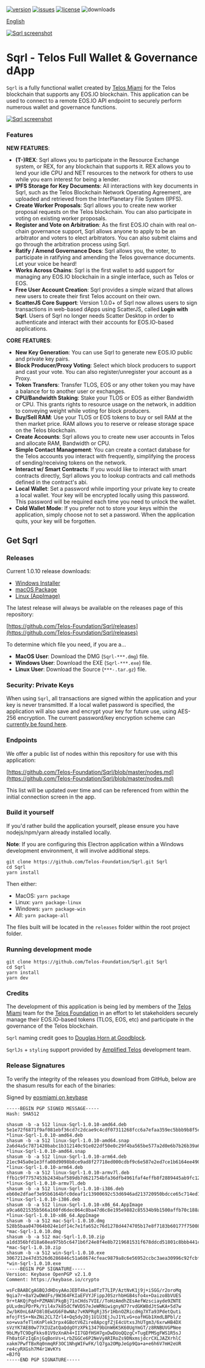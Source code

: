 [![version](https://img.shields.io/github/release/Telos-Foundation/Sqrl/all.svg)](https://github.com/Telos-Foundation/Sqrl/releases)
[![issues](https://img.shields.io/github/issues/Telos-Foundation/Sqrl.svg)](https://github.com/Telos-Foundation/Sqrl/issues)
[![license](https://img.shields.io/badge/license-MIT-blue.svg)](https://raw.githubusercontent.com/Telos-Foundation/Sqrl/master/LICENSE)
![downloads](https://img.shields.io/github/downloads/Telos-Foundation/Sqrl/total.svg)

[English](https://github.com/Telos-Foundation/Sqrl/blob/master/README.md)

[![Sqrl screenshot](https://raw.githubusercontent.com/Telos-Foundation/Sqrl/master/app/renderer/assets/images/sqrl.png)](https://raw.githubusercontent.com/Telos-Foundation/Sqrl/master/app/renderer/assets/images/sqrl.png)

# Sqrl - Telos Full Wallet & Governance dApp

`Sqrl` is a fully functional wallet created by [Telos Miami](https://eos.miami/) for the Telos blockchain that supports any EOS.IO blockchain. This application can be used to connect to a remote EOS.IO API endpoint to securely perform numerous wallet and governance functions.

[![Sqrl screenshot](https://raw.githubusercontent.com/Telos-Foundation/Sqrl/master/Sqrl.png)](https://raw.githubusercontent.com/Telos-Foundation/Sqrl/master/Sqrl.png)

### Features

**NEW FEATURES**:
- **(T-)REX**: Sqrl allows you to participate in the Resource Exchange system, or REX, for any blockchain that supports it. REX allows you to lend your idle CPU and NET resources to the network for others to use while you earn interest for being a lender.
- **IPFS Storage for Key Documents**: All interactions with key documents in Sqrl, such as the Telos Blockchain Network Operating Agreement, are uploaded and retrieved from the InterPlanetary File System (IPFS).
- **Create Worker Proposals**: Sqrl allows you to create new worker proposal requests on the Telos blockchain. You can also participate in voting on existing worker proposals.
- **Register and Vote on Arbitration**: As the first EOS.IO chain with real on-chain governance support, Sqrl allows anyone to apply to be an arbitrator and voters to elect arbitrators. You can also submit claims and go through the arbitration process using Sqrl.
- **Ratify / Amend Governance Docs**: Sqrl allows you, the voter, to participate in ratifying and amending the Telos governance documents. Let your voice be heard!
- **Works Across Chains**: Sqrl is the first wallet to add support for managing any EOS.IO blockchain in a single interface, such as Telos or EOS.
- **Free User Account Creation**: Sqrl provides a simple wizard that allows new users to create their first Telos account on their own.
- **ScatterJS Core Support**: Version 1.0.0+ of Sqrl now allows users to sign transactions in web-based dApps using ScatterJS, called **Login with Sqrl**. Users of Sqrl no longer needs Scatter Desktop in order to authenticate and interact with their accounts for EOS.IO-based applications.

**CORE FEATURES**:
- **New Key Generation**: You can use Sqrl to generate new EOS.IO public and private key pairs.
- **Block Producer/Proxy Voting**: Select which block producers to support and cast your vote. You can also register/unregister your account as a Proxy.
- **Token Transfers**: Transfer TLOS, EOS or any other token you may have a balance for to another user or exchanges.
- **CPU/Bandwidth Staking**: Stake your TLOS or EOS as either Bandwidth or CPU. This grants rights to resource usage on the network, in addition to conveying weight while voting for block producers.
- **Buy/Sell RAM**: Use your TLOS or EOS tokens to buy or sell RAM at the then market price. RAM allows you to reserve or release storage space on the Telos blockchain.
- **Create Accounts**: Sqrl allows you to create new user accounts in Telos and allocate RAM, Bandwidth or CPU.
- **Simple Contact Management**: You can create a contact database for the Telos accounts you interact with frequently, simplifying the process of sending/receiving tokens on the network.
- **Interact w/ Smart Contracts**: If you would like to interact with smart contracts directly, Sqrl allows you to lookup contracts and call methods defined in the contract's abi.
- **Local Wallet**: Set a password while importing your private key to create a local wallet. Your key will be encrypted locally using this password. This password will be required each time you need to unlock the wallet.
- **Cold Wallet Mode**: If you prefer not to store your keys within the application, simply choose not to set a password. When the application quits, your key will be forgotten.

## Get Sqrl

### Releases

Current 1.0.10 release downloads:

- [Windows Installer](https://github.com/Telos-Foundation/Sqrl/releases/download/1.0.10/win-Sqrl-1.0.10.exe)
- [macOS Package](https://github.com/Telos-Foundation/Sqrl/releases/download/1.0.10/mac-Sqrl-1.0.10.dmg)
- [Linux (AppImage)](https://github.com/Telos-Foundation/Sqrl/releases/download/1.0.10/linux-Sqrl-1.0.10-x86_64.AppImage)

The latest release will always be available on the releases page of this repository:

[https://github.com/Telos-Foundation/Sqrl/releases](https://github.com/Telos-Foundation/Sqrl/releases)

To determine which file you need, if you are a...

- **MacOS User**: Download the DMG (`Sqrl-***.dmg`) file.
- **Windows User**: Download the EXE (`Sqrl-***.exe`) file.
- **Linux User**: Download the Source (`***-.tar.gz`) file.

### Security: Private Keys

When using `Sqrl`, all transactions are signed within the application and your key is never transmitted. If a local wallet password is specified, the application will also save and encrypt your key for future use, using AES-256 encryption. The current password/key encryption scheme can [currently be found here](https://github.com/Telos-Foundation/Sqrl/blob/master/app/shared/actions/wallet.js#L8).

### Endpoints

We offer a public list of nodes within this repository for use with this application:

[https://github.com/Telos-Foundation/Sqrl/blob/master/nodes.md](https://github.com/Telos-Foundation/Sqrl/blob/master/nodes.md)

This list will be updated over time and can be referenced from within the initial connection screen in the app.

### Build it yourself

If you'd rather build the application yourself, please ensure you have nodejs/npm/yarn already installed locally.

**Note**: If you are configuring this Electron application within a Windows development environment, it will involve additional steps.

```
git clone https://github.com/Telos-Foundation/Sqrl.git Sqrl
cd Sqrl
yarn install
```

Then either:

- MacOS: `yarn package`
- Linux: `yarn package-linux`
- Windows: `yarn package-win`
- All: `yarn package-all`

The files built will be located in the `releases` folder within the root project folder.

### Running development mode

```
git clone https://github.com/Telos-Foundation/Sqrl.git Sqrl
cd Sqrl
yarn install
yarn dev
```

### Credits

The development of this application is being led by members of the [Telos Miami](https://eos.miami) team for the [Telos Foundation](https://telosfoundation.io) in an effort to let stakeholders securely manage their EOS.IO-based tokens (TLOS, EOS, etc) and participate in the governance of the Telos blockchain.

`Sqrl` naming credit goes to [Douglas Horn at Goodblock](https://goodblock.io/).

`SqrlJs` + `styling` support provided by [Amplified Telos](https://amplified.software/) development team.

### Release Signatures

To verify the integrity of the releases you download from GitHub, below are the shasum results for each of the binaries:

Signed by [eosmiami on keybase](https://keybase.io/eosmiami)

```
-----BEGIN PGP SIGNED MESSAGE-----
Hash: SHA512

shasum -b -a 512 linux-Sqrl-1.0.10-amd64.deb
5e1e72f6871f9af081ebf36cd7c2dcae9c4cdf07311268fcc6a7efaa359ec5bbb9b8f5c6ca6858cbe6adf2ad77be598f463599da7060dbd73bc0a03da7474e8c *linux-Sqrl-1.0.10-amd64.deb
shasum -b -a 512 linux-Sqrl-1.0.10-amd64.snap
2a6d4a5c7871420babc1b312140c91e022df50e0c29f4ba565be577a2d0e6b7b26b39a6a32643d373963700e4b7fa08b39f14f759fa211c69fd49084c3c0be31 *linux-Sqrl-1.0.10-amd64.snap
shasum -b -a 512 linux-Sqrl-1.0.10-arm64.deb
21ec945a0e1e3ffa08d9098b8ce9ad8f27718ed000cdbf9c6e587e2ed7ce1b6164ee49061e972c3821ee974fcb7ecc0f91c4bf61120a99a1a5849939033dd39b *linux-Sqrl-1.0.10-arm64.deb
shasum -b -a 512 linux-Sqrl-1.0.10-armv7l.deb
ffb1c9f7757453b2434baf589db7d621754bfa36dfb4961faf4effb8f2889445ab9fc1200b1aa3674374e0b6155c6f756743903ec5840c988fc3f2151651d474 *linux-Sqrl-1.0.10-armv7l.deb
shasum -b -a 512 linux-Sqrl-1.0.10-i386.deb
eb60e2dfaef3e95b6164bfc0deaf1c13900692c53d6946ad213720950bdcce65c714ed176e01947204b441f2b05cb79962980672be3deb1dfe944648b7fc8008 *linux-Sqrl-1.0.10-i386.deb
shasum -b -a 512 linux-Sqrl-1.0.10-x86_64.AppImage
a9ca6021535b566a160fd6dec064c8ba47d6c8e195e9882c85534b9b1500affb70c188a681c6dbeb1c1619c396a5a3617c2ed4d8fc696567d052894f5a1afbc4 *linux-Sqrl-1.0.10-x86_64.AppImage
shasum -b -a 512 mac-Sqrl-1.0.10.dmg
528b5baa047064b024e1df14c7e1fa652c76d1278d4474705b17e8f7183b60177f750087ea588d1affdf6b9ac6b86c225a87659bf70efe817383832901581582 *mac-Sqrl-1.0.10.dmg
shasum -b -a 512 mac-Sqrl-1.0.10.zip
a1dd356bfd18a68ea975b5c6471b6f24e8f4e8b7219681531f678ddcd51801c8bbb441c835f6ec6deca8b42e0ff9dd025a2659de0b09a33bc785bbbf4e5f788b *mac-Sqrl-1.0.10.zip
shasum -b -a 512 win-Sqrl-1.0.10.exe
3067212e47d3526d6286846c51a68674cfeac9879a8c6e56952ccbc3aea30996c92fcbfab28e8e07a260370a0737efe94839f0a9ce2a5a6846210220f14b2400 *win-Sqrl-1.0.10.exe
-----BEGIN PGP SIGNATURE-----
Version: Keybase OpenPGP v2.1.0
Comment: https://keybase.io/crypto

wsFcBAABCgAGBQJdHDsyAAoJEDT4ke1a0TzT7LIP/AztNvK1j9j+iSGG/r2oroMq
9qia7r+8aY2wDWdFs/9W364FKIaEFVYJFippJ0SzrhbHGB4sfo4x+Daizo8bVUES
9r+tAKQjPqd+PZMANlPkgBj71nCHds7VIE//ToHzAmdhZEsAefWzsciayde9ZNTE
pULvdmiPDrPk/Yil4x7k85dCfWVD57eJeWRNiwignyN77rvdGKW8dJtSwKA+5d7w
2w/bK0nL6AFO8l0EwUG6F8wNAz7vKNPRgRj35r1HbnOZRicdHg7XTa93PdetQuti
mfojFtS++NxZNi2CL7Zrl4+Qq5dy2Oj1U1U3EjJuJ1YLvG+oafHGb1XmdLBPbl/z
xo+wvafeTlnKnPlek3rpx4GBotV6Zire8ApcgfZjE4cUtxsJhUTgm3/6xrwHB4DX
sVzYK7AE80w77XIUZatQaQdgOYzXPk13479bUnW6KSK60UgYmGT/z8RNBUVGPNee
9bLMyTC9DgFkks01V9zXnAh4+II7GDfHSH7gxDwDUoQQzgC+TugEPMSgFWS1R5sJ
Fh0atGFzIqEnjGqBonVs+LrbZGGCe6P2NeVyARIRoZs9DNxmsjdcrCXLJAZXrhlC
xakm7PwfTBxRq0nmqRF3OC1NhgWIFwFK/lQ7ga2OMpJeGp9Qa+a+e6h6V7mH2eUR
re4cyRXGsh7M4r1WvKYs
=BJfQ
-----END PGP SIGNATURE-----
```